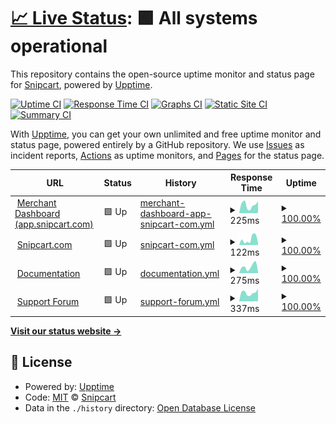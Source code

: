# [📈 Live Status](https://snipcart.github.io/status-page): <!--live status--> **🟩 All systems operational**

This repository contains the open-source uptime monitor and status page for [Snipcart](https://snipcart.com/), powered by [Upptime](https://github.com/upptime/upptime).

[![Uptime CI](https://github.com/snipcart/status-page/workflows/Uptime%20CI/badge.svg)](https://github.com/snipcart/status-page/actions?query=workflow%3A%22Uptime+CI%22)
[![Response Time CI](https://github.com/snipcart/status-page/workflows/Response%20Time%20CI/badge.svg)](https://github.com/snipcart/status-page/actions?query=workflow%3A%22Response+Time+CI%22)
[![Graphs CI](https://github.com/snipcart/status-page/workflows/Graphs%20CI/badge.svg)](https://github.com/snipcart/status-page/actions?query=workflow%3A%22Graphs+CI%22)
[![Static Site CI](https://github.com/snipcart/status-page/workflows/Static%20Site%20CI/badge.svg)](https://github.com/snipcart/status-page/actions?query=workflow%3A%22Static+Site+CI%22)
[![Summary CI](https://github.com/snipcart/status-page/workflows/Summary%20CI/badge.svg)](https://github.com/snipcart/status-page/actions?query=workflow%3A%22Summary+CI%22)

With [Upptime](https://upptime.js.org), you can get your own unlimited and free uptime monitor and status page, powered entirely by a GitHub repository. We use [Issues](https://github.com/snipcart/status-page/issues) as incident reports, [Actions](https://github.com/snipcart/status-page/actions) as uptime monitors, and [Pages](https://snipcart.github.io/status-page) for the status page.

<!--start: status pages-->
<!-- This summary is generated by Upptime (https://github.com/upptime/upptime) -->
<!-- Do not edit this manually, your changes will be overwritten -->
<!-- prettier-ignore -->
| URL | Status | History | Response Time | Uptime |
| --- | ------ | ------- | ------------- | ------ |
| <img alt="" src="https://icons.duckduckgo.com/ip3/app.snipcart.com.ico" height="13"> [Merchant Dashboard (app.snipcart.com)](https://app.snipcart.com/) | 🟩 Up | [merchant-dashboard-app-snipcart-com.yml](https://github.com/snipcart/status/commits/HEAD/history/merchant-dashboard-app-snipcart-com.yml) | <details><summary><img alt="Response time graph" src="./graphs/merchant-dashboard-app-snipcart-com/response-time-week.png" height="20"> 225ms</summary><br><a href="https://status.snipcart.com/history/merchant-dashboard-app-snipcart-com"><img alt="Response time 331" src="https://img.shields.io/endpoint?url=https%3A%2F%2Fraw.githubusercontent.com%2Fsnipcart%2Fstatus%2FHEAD%2Fapi%2Fmerchant-dashboard-app-snipcart-com%2Fresponse-time.json"></a><br><a href="https://status.snipcart.com/history/merchant-dashboard-app-snipcart-com"><img alt="24-hour response time 326" src="https://img.shields.io/endpoint?url=https%3A%2F%2Fraw.githubusercontent.com%2Fsnipcart%2Fstatus%2FHEAD%2Fapi%2Fmerchant-dashboard-app-snipcart-com%2Fresponse-time-day.json"></a><br><a href="https://status.snipcart.com/history/merchant-dashboard-app-snipcart-com"><img alt="7-day response time 225" src="https://img.shields.io/endpoint?url=https%3A%2F%2Fraw.githubusercontent.com%2Fsnipcart%2Fstatus%2FHEAD%2Fapi%2Fmerchant-dashboard-app-snipcart-com%2Fresponse-time-week.json"></a><br><a href="https://status.snipcart.com/history/merchant-dashboard-app-snipcart-com"><img alt="30-day response time 193" src="https://img.shields.io/endpoint?url=https%3A%2F%2Fraw.githubusercontent.com%2Fsnipcart%2Fstatus%2FHEAD%2Fapi%2Fmerchant-dashboard-app-snipcart-com%2Fresponse-time-month.json"></a><br><a href="https://status.snipcart.com/history/merchant-dashboard-app-snipcart-com"><img alt="1-year response time 331" src="https://img.shields.io/endpoint?url=https%3A%2F%2Fraw.githubusercontent.com%2Fsnipcart%2Fstatus%2FHEAD%2Fapi%2Fmerchant-dashboard-app-snipcart-com%2Fresponse-time-year.json"></a></details> | <details><summary><a href="https://status.snipcart.com/history/merchant-dashboard-app-snipcart-com">100.00%</a></summary><a href="https://status.snipcart.com/history/merchant-dashboard-app-snipcart-com"><img alt="All-time uptime 99.98%" src="https://img.shields.io/endpoint?url=https%3A%2F%2Fraw.githubusercontent.com%2Fsnipcart%2Fstatus%2FHEAD%2Fapi%2Fmerchant-dashboard-app-snipcart-com%2Fuptime.json"></a><br><a href="https://status.snipcart.com/history/merchant-dashboard-app-snipcart-com"><img alt="24-hour uptime 100.00%" src="https://img.shields.io/endpoint?url=https%3A%2F%2Fraw.githubusercontent.com%2Fsnipcart%2Fstatus%2FHEAD%2Fapi%2Fmerchant-dashboard-app-snipcart-com%2Fuptime-day.json"></a><br><a href="https://status.snipcart.com/history/merchant-dashboard-app-snipcart-com"><img alt="7-day uptime 100.00%" src="https://img.shields.io/endpoint?url=https%3A%2F%2Fraw.githubusercontent.com%2Fsnipcart%2Fstatus%2FHEAD%2Fapi%2Fmerchant-dashboard-app-snipcart-com%2Fuptime-week.json"></a><br><a href="https://status.snipcart.com/history/merchant-dashboard-app-snipcart-com"><img alt="30-day uptime 100.00%" src="https://img.shields.io/endpoint?url=https%3A%2F%2Fraw.githubusercontent.com%2Fsnipcart%2Fstatus%2FHEAD%2Fapi%2Fmerchant-dashboard-app-snipcart-com%2Fuptime-month.json"></a><br><a href="https://status.snipcart.com/history/merchant-dashboard-app-snipcart-com"><img alt="1-year uptime 99.98%" src="https://img.shields.io/endpoint?url=https%3A%2F%2Fraw.githubusercontent.com%2Fsnipcart%2Fstatus%2FHEAD%2Fapi%2Fmerchant-dashboard-app-snipcart-com%2Fuptime-year.json"></a></details>
| <img alt="" src="https://icons.duckduckgo.com/ip3/snipcart.com.ico" height="13"> [Snipcart.com](https://snipcart.com/) | 🟩 Up | [snipcart-com.yml](https://github.com/snipcart/status/commits/HEAD/history/snipcart-com.yml) | <details><summary><img alt="Response time graph" src="./graphs/snipcart-com/response-time-week.png" height="20"> 122ms</summary><br><a href="https://status.snipcart.com/history/snipcart-com"><img alt="Response time 205" src="https://img.shields.io/endpoint?url=https%3A%2F%2Fraw.githubusercontent.com%2Fsnipcart%2Fstatus%2FHEAD%2Fapi%2Fsnipcart-com%2Fresponse-time.json"></a><br><a href="https://status.snipcart.com/history/snipcart-com"><img alt="24-hour response time 47" src="https://img.shields.io/endpoint?url=https%3A%2F%2Fraw.githubusercontent.com%2Fsnipcart%2Fstatus%2FHEAD%2Fapi%2Fsnipcart-com%2Fresponse-time-day.json"></a><br><a href="https://status.snipcart.com/history/snipcart-com"><img alt="7-day response time 122" src="https://img.shields.io/endpoint?url=https%3A%2F%2Fraw.githubusercontent.com%2Fsnipcart%2Fstatus%2FHEAD%2Fapi%2Fsnipcart-com%2Fresponse-time-week.json"></a><br><a href="https://status.snipcart.com/history/snipcart-com"><img alt="30-day response time 141" src="https://img.shields.io/endpoint?url=https%3A%2F%2Fraw.githubusercontent.com%2Fsnipcart%2Fstatus%2FHEAD%2Fapi%2Fsnipcart-com%2Fresponse-time-month.json"></a><br><a href="https://status.snipcart.com/history/snipcart-com"><img alt="1-year response time 205" src="https://img.shields.io/endpoint?url=https%3A%2F%2Fraw.githubusercontent.com%2Fsnipcart%2Fstatus%2FHEAD%2Fapi%2Fsnipcart-com%2Fresponse-time-year.json"></a></details> | <details><summary><a href="https://status.snipcart.com/history/snipcart-com">100.00%</a></summary><a href="https://status.snipcart.com/history/snipcart-com"><img alt="All-time uptime 99.99%" src="https://img.shields.io/endpoint?url=https%3A%2F%2Fraw.githubusercontent.com%2Fsnipcart%2Fstatus%2FHEAD%2Fapi%2Fsnipcart-com%2Fuptime.json"></a><br><a href="https://status.snipcart.com/history/snipcart-com"><img alt="24-hour uptime 100.00%" src="https://img.shields.io/endpoint?url=https%3A%2F%2Fraw.githubusercontent.com%2Fsnipcart%2Fstatus%2FHEAD%2Fapi%2Fsnipcart-com%2Fuptime-day.json"></a><br><a href="https://status.snipcart.com/history/snipcart-com"><img alt="7-day uptime 100.00%" src="https://img.shields.io/endpoint?url=https%3A%2F%2Fraw.githubusercontent.com%2Fsnipcart%2Fstatus%2FHEAD%2Fapi%2Fsnipcart-com%2Fuptime-week.json"></a><br><a href="https://status.snipcart.com/history/snipcart-com"><img alt="30-day uptime 100.00%" src="https://img.shields.io/endpoint?url=https%3A%2F%2Fraw.githubusercontent.com%2Fsnipcart%2Fstatus%2FHEAD%2Fapi%2Fsnipcart-com%2Fuptime-month.json"></a><br><a href="https://status.snipcart.com/history/snipcart-com"><img alt="1-year uptime 99.99%" src="https://img.shields.io/endpoint?url=https%3A%2F%2Fraw.githubusercontent.com%2Fsnipcart%2Fstatus%2FHEAD%2Fapi%2Fsnipcart-com%2Fuptime-year.json"></a></details>
| <img alt="" src="https://icons.duckduckgo.com/ip3/docs.snipcart.com.ico" height="13"> [Documentation](https://docs.snipcart.com/) | 🟩 Up | [documentation.yml](https://github.com/snipcart/status/commits/HEAD/history/documentation.yml) | <details><summary><img alt="Response time graph" src="./graphs/documentation/response-time-week.png" height="20"> 275ms</summary><br><a href="https://status.snipcart.com/history/documentation"><img alt="Response time 427" src="https://img.shields.io/endpoint?url=https%3A%2F%2Fraw.githubusercontent.com%2Fsnipcart%2Fstatus%2FHEAD%2Fapi%2Fdocumentation%2Fresponse-time.json"></a><br><a href="https://status.snipcart.com/history/documentation"><img alt="24-hour response time 57" src="https://img.shields.io/endpoint?url=https%3A%2F%2Fraw.githubusercontent.com%2Fsnipcart%2Fstatus%2FHEAD%2Fapi%2Fdocumentation%2Fresponse-time-day.json"></a><br><a href="https://status.snipcart.com/history/documentation"><img alt="7-day response time 275" src="https://img.shields.io/endpoint?url=https%3A%2F%2Fraw.githubusercontent.com%2Fsnipcart%2Fstatus%2FHEAD%2Fapi%2Fdocumentation%2Fresponse-time-week.json"></a><br><a href="https://status.snipcart.com/history/documentation"><img alt="30-day response time 275" src="https://img.shields.io/endpoint?url=https%3A%2F%2Fraw.githubusercontent.com%2Fsnipcart%2Fstatus%2FHEAD%2Fapi%2Fdocumentation%2Fresponse-time-month.json"></a><br><a href="https://status.snipcart.com/history/documentation"><img alt="1-year response time 427" src="https://img.shields.io/endpoint?url=https%3A%2F%2Fraw.githubusercontent.com%2Fsnipcart%2Fstatus%2FHEAD%2Fapi%2Fdocumentation%2Fresponse-time-year.json"></a></details> | <details><summary><a href="https://status.snipcart.com/history/documentation">100.00%</a></summary><a href="https://status.snipcart.com/history/documentation"><img alt="All-time uptime 100.00%" src="https://img.shields.io/endpoint?url=https%3A%2F%2Fraw.githubusercontent.com%2Fsnipcart%2Fstatus%2FHEAD%2Fapi%2Fdocumentation%2Fuptime.json"></a><br><a href="https://status.snipcart.com/history/documentation"><img alt="24-hour uptime 100.00%" src="https://img.shields.io/endpoint?url=https%3A%2F%2Fraw.githubusercontent.com%2Fsnipcart%2Fstatus%2FHEAD%2Fapi%2Fdocumentation%2Fuptime-day.json"></a><br><a href="https://status.snipcart.com/history/documentation"><img alt="7-day uptime 100.00%" src="https://img.shields.io/endpoint?url=https%3A%2F%2Fraw.githubusercontent.com%2Fsnipcart%2Fstatus%2FHEAD%2Fapi%2Fdocumentation%2Fuptime-week.json"></a><br><a href="https://status.snipcart.com/history/documentation"><img alt="30-day uptime 100.00%" src="https://img.shields.io/endpoint?url=https%3A%2F%2Fraw.githubusercontent.com%2Fsnipcart%2Fstatus%2FHEAD%2Fapi%2Fdocumentation%2Fuptime-month.json"></a><br><a href="https://status.snipcart.com/history/documentation"><img alt="1-year uptime 100.00%" src="https://img.shields.io/endpoint?url=https%3A%2F%2Fraw.githubusercontent.com%2Fsnipcart%2Fstatus%2FHEAD%2Fapi%2Fdocumentation%2Fuptime-year.json"></a></details>
| <img alt="" src="https://icons.duckduckgo.com/ip3/support.snipcart.com.ico" height="13"> [Support Forum](https://support.snipcart.com/) | 🟩 Up | [support-forum.yml](https://github.com/snipcart/status/commits/HEAD/history/support-forum.yml) | <details><summary><img alt="Response time graph" src="./graphs/support-forum/response-time-week.png" height="20"> 337ms</summary><br><a href="https://status.snipcart.com/history/support-forum"><img alt="Response time 360" src="https://img.shields.io/endpoint?url=https%3A%2F%2Fraw.githubusercontent.com%2Fsnipcart%2Fstatus%2FHEAD%2Fapi%2Fsupport-forum%2Fresponse-time.json"></a><br><a href="https://status.snipcart.com/history/support-forum"><img alt="24-hour response time 489" src="https://img.shields.io/endpoint?url=https%3A%2F%2Fraw.githubusercontent.com%2Fsnipcart%2Fstatus%2FHEAD%2Fapi%2Fsupport-forum%2Fresponse-time-day.json"></a><br><a href="https://status.snipcart.com/history/support-forum"><img alt="7-day response time 337" src="https://img.shields.io/endpoint?url=https%3A%2F%2Fraw.githubusercontent.com%2Fsnipcart%2Fstatus%2FHEAD%2Fapi%2Fsupport-forum%2Fresponse-time-week.json"></a><br><a href="https://status.snipcart.com/history/support-forum"><img alt="30-day response time 336" src="https://img.shields.io/endpoint?url=https%3A%2F%2Fraw.githubusercontent.com%2Fsnipcart%2Fstatus%2FHEAD%2Fapi%2Fsupport-forum%2Fresponse-time-month.json"></a><br><a href="https://status.snipcart.com/history/support-forum"><img alt="1-year response time 360" src="https://img.shields.io/endpoint?url=https%3A%2F%2Fraw.githubusercontent.com%2Fsnipcart%2Fstatus%2FHEAD%2Fapi%2Fsupport-forum%2Fresponse-time-year.json"></a></details> | <details><summary><a href="https://status.snipcart.com/history/support-forum">100.00%</a></summary><a href="https://status.snipcart.com/history/support-forum"><img alt="All-time uptime 99.99%" src="https://img.shields.io/endpoint?url=https%3A%2F%2Fraw.githubusercontent.com%2Fsnipcart%2Fstatus%2FHEAD%2Fapi%2Fsupport-forum%2Fuptime.json"></a><br><a href="https://status.snipcart.com/history/support-forum"><img alt="24-hour uptime 100.00%" src="https://img.shields.io/endpoint?url=https%3A%2F%2Fraw.githubusercontent.com%2Fsnipcart%2Fstatus%2FHEAD%2Fapi%2Fsupport-forum%2Fuptime-day.json"></a><br><a href="https://status.snipcart.com/history/support-forum"><img alt="7-day uptime 100.00%" src="https://img.shields.io/endpoint?url=https%3A%2F%2Fraw.githubusercontent.com%2Fsnipcart%2Fstatus%2FHEAD%2Fapi%2Fsupport-forum%2Fuptime-week.json"></a><br><a href="https://status.snipcart.com/history/support-forum"><img alt="30-day uptime 100.00%" src="https://img.shields.io/endpoint?url=https%3A%2F%2Fraw.githubusercontent.com%2Fsnipcart%2Fstatus%2FHEAD%2Fapi%2Fsupport-forum%2Fuptime-month.json"></a><br><a href="https://status.snipcart.com/history/support-forum"><img alt="1-year uptime 99.99%" src="https://img.shields.io/endpoint?url=https%3A%2F%2Fraw.githubusercontent.com%2Fsnipcart%2Fstatus%2FHEAD%2Fapi%2Fsupport-forum%2Fuptime-year.json"></a></details>

<!--end: status pages-->

[**Visit our status website →**](https://status.snipcart.com/)

## 📄 License

- Powered by: [Upptime](https://github.com/upptime/upptime)
- Code: [MIT](./LICENSE) © [Snipcart](https://snipcart.com/)
- Data in the `./history` directory: [Open Database License](https://opendatacommons.org/licenses/odbl/1-0/)
